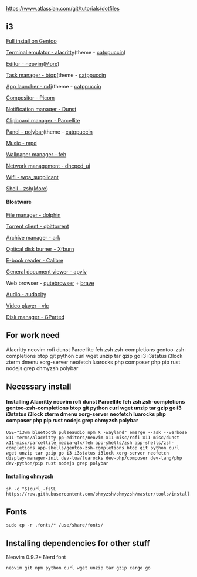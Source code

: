 https://www.atlassian.com/git/tutorials/dotfiles

## i3
[Full install on Gentoo](#Full_Install)

[Terminal emulator - alacritty](https://wiki.gentoo.org/wiki/Alacritty)(theme - [catppuccin](https://github.com/catppuccin/btop))

[Editor - neovim](https://wiki.gentoo.org/wiki/Neovim)([More](#))

[Task manager - btop](https://wiki.gentoo.org/wiki/Btop)(theme - [catppuccin]()
 
[App launcher - rofi](https://packages.gentoo.org/packages/x11-misc/rofi)(theme - [catppuccin]()

[Compositor - Picom](https://wiki.gentoo.org/wiki/Picom)  

[Notification manager - Dunst](https://wiki.gentoo.org/wiki/Dunst) 
 
[Clipboard manager - Parcellite](https://packages.gentoo.org/packages/x11-misc/parcellite)  

[Panel - polybar](https://wiki.gentoo.org/wiki/Polybar)(theme - [catppuccin]()
 
[Music - mpd](https://wiki.gentoo.org/wiki/MPD)
  
[Wallpaper manager - feh](https://wiki.gentoo.org/wiki/Feh)
  
[Network management - dhcpcd_ui](https://wiki.gentoo.org/wiki/Dhcpcd-ui)  

[Wifi - wpa_supplicant](https://wiki.gentoo.org/wiki/Wpa_supplicant)  

[Shell - zsh](https://wiki.gentoo.org/wiki/Zsh)([More]())

#### Bloatware 
[File manager - dolphin](https://wiki.gentoo.org/wiki/Dolphin)  

[Torrent client - qbittorrent](https://wiki.gentoo.org/wiki/QBittorrent)  

[Archive manager - ark](https://packages.gentoo.org/packages/kde-apps/ark)  

[Optical disk burner - Xfburn](https://packages.gentoo.org/packages/app-cdr/xfburn)  

[E-book reader - Calibre](https://wiki.gentoo.org/wiki/Calibre) 
 
[General document viewer - apvlv](https://packages.gentoo.org/packages/app-text/apvlv)  

Web browser - [qutebrowser](https://wiki.gentoo.org/wiki/Qutebrowser) + [brave](https://wiki.gentoo.org/wiki/Brave)  

[Audio - audacity](https://wiki.gentoo.org/wiki/Audacity)  

[Video player - vlc](https://wiki.gentoo.org/wiki/VLC)
 
[Disk manager - GParted](https://wiki.gentoo.org/wiki/User:Maffblaster/Drafts/Gparted) 

## For work need

Alacritty
neovim
rofi
dunst
Parcellite
feh
zsh
zsh-completions
gentoo-zsh-completions
btop
git
python
curl
wget
unzip
tar
gzip
go
i3
i3status
i3lock
zterm
dmenu
xorg-server
neofetch
luarocks
php composer
php
pip
rust
nodejs
grep
ohmyzsh
polybar



## Necessary install


#### Installing Alacritty neovim rofi dunst Parcellite feh zsh zsh-completions gentoo-zsh-completions btop git python curl wget unzip tar gzip go i3 i3status i3lock zterm dmenu xorg-server neofetch luarocks php composer php pip rust nodejs grep ohmyzsh polybar
   
    USE="i3wm bluetooth pulseaudio npm X -wayland" emerge --ask --verbose x11-terms/alacritty pp-editors/neovim x11-misc/rofi x11-misc/dunst x11-misc/parcellite media-gfx/feh app-shells/zsh app-shells/zsh-completions app-shells/gentoo-zsh-completions btop git python curl wget unzip tar gzip go i3 i3status i3lock xorg-server neofetch display-manager-init dev-lua/luarocks dev-php/composer dev-lang/php dev-python/pip rust nodejs grep polybar

#### Installing ohmyzsh

    sh -c "$(curl -fsSL https://raw.githubusercontent.com/ohmyzsh/ohmyzsh/master/tools/install.sh)"
## Fonts

    sudo cp -r .fonts/* /use/share/fonts/


## Installing dependencies for other stuff


Neovim 0.9.2+
Nerd font

    neovim git npm python curl wget unzip tar gzip cargo go

